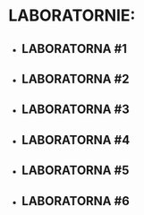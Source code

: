 # LABORATORNIE:

* ## [<div style="display: inline-block;" align="center">LABORATORNA #1</div>](https://github.com/soznanije/garbage_repo/tree/master/lab_1)
* ## [<div style="display: inline-block;" align="center">LABORATORNA #2</div>](https://github.com/soznanije/garbage_repo/tree/master/lab_2)
* ## [<div style="display: inline-block;" align="center">LABORATORNA #3</div>](https://github.com/soznanije/garbage_repo/tree/master/lab_3)
* ## [<div style="display: inline-block;" align="center">LABORATORNA #4</div>](https://github.com/soznanije/garbage_repo/tree/master/lab_4)
* ## [<div style="display: inline-block;" align="center">LABORATORNA #5</div>](https://github.com/soznanije/garbage_repo/tree/master/lab_5)
* ## [<div style="display: inline-block;" align="center">LABORATORNA #6</div>](https://github.com/soznanije/garbage_repo/tree/master/lab_6)
